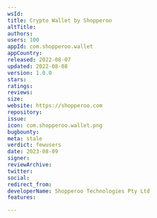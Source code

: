 ```yaml
---
wsId: 
title: Crypto Wallet by Shopperoo
altTitle: 
authors: 
users: 100
appId: com.shopperoo.wallet
appCountry: 
released: 2022-08-07
updated: 2022-08-08
version: 1.0.0
stars: 
ratings: 
reviews: 
size: 
website: https://shopperoo.com
repository: 
issue: 
icon: com.shopperoo.wallet.png
bugbounty: 
meta: stale
verdict: fewusers
date: 2023-08-09
signer: 
reviewArchive: 
twitter: 
social: 
redirect_from: 
developerName: Shopperoo Technologies Pty Ltd
features: 

---
```


